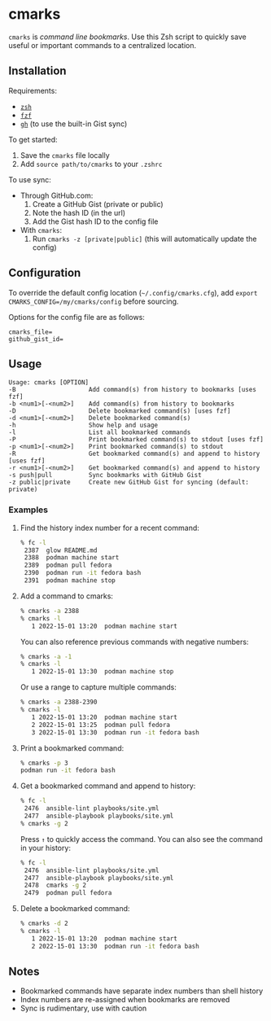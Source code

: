 # cmarks

`cmarks` is *command line bookmarks*. Use this Zsh script to quickly save useful or important commands to a centralized location.

## Installation

Requirements:

* [`zsh`](https://www.zsh.org/)
* [`fzf`](https://github.com/junegunn/fzf)
* [`gh`](https://github.com/cli/cli) (to use the built-in Gist sync)

To get started:

1. Save the `cmarks` file locally
2. Add `source path/to/cmarks` to your `.zshrc`

To use sync:

* Through GitHub.com:
   1. Create a GitHub Gist (private or public)
   2. Note the hash ID (in the url)
   3. Add the Gist hash ID to the config file
* With `cmarks`:
  1. Run `cmarks -z [private|public]` (this will automatically update the config)

## Configuration

To override the default config location (`~/.config/cmarks.cfg`), add `export CMARKS_CONFIG=/my/cmarks/config` before sourcing.

Options for the config file are as follows:

```text
cmarks_file=
github_gist_id=
```

## Usage

```text
Usage: cmarks [OPTION]
-B                    Add command(s) from history to bookmarks [uses fzf]
-b <num1>[-<num2>]    Add command(s) from history to bookmarks
-D                    Delete bookmarked command(s) [uses fzf]
-d <num1>[-<num2>]    Delete bookmarked command(s)
-h                    Show help and usage
-l                    List all bookmarked commands
-P                    Print bookmarked command(s) to stdout [uses fzf]
-p <num1>[-<num2>]    Print bookmarked command(s) to stdout
-R                    Get bookmarked command(s) and append to history [uses fzf]
-r <num1>[-<num2>]    Get bookmarked command(s) and append to history
-s push|pull          Sync bookmarks with GitHub Gist
-z public|private     Create new GitHub Gist for syncing (default: private)
```

### Examples

1. Find the history index number for a recent command:

   ```sh
   % fc -l
    2387  glow README.md
    2388  podman machine start
    2389  podman pull fedora
    2390  podman run -it fedora bash
    2391  podman machine stop
   ```

2. Add a command to cmarks:

   ```sh
   % cmarks -a 2388
   % cmarks -l
      1 2022-15-01 13:20  podman machine start
   ```

   You can also reference previous commands with negative numbers:

   ```sh
   % cmarks -a -1
   % cmarks -l
      1 2022-15-01 13:30  podman machine stop
   ```

   Or use a range to capture multiple commands:

   ```sh
   % cmarks -a 2388-2390
   % cmarks -l
      1 2022-15-01 13:20  podman machine start
      2 2022-15-01 13:25  podman pull fedora
      3 2022-15-01 13:30  podman run -it fedora bash
   ```

3. Print a bookmarked command:

   ```sh
   % cmarks -p 3
   podman run -it fedora bash
   ```

4. Get a bookmarked command and append to history:

   ```sh
   % fc -l
    2476  ansible-lint playbooks/site.yml
    2477  ansible-playbook playbooks/site.yml
   % cmarks -g 2
   ```

   Press `↑` to quickly access the command. You can also see the command in your history:

   ```sh
   % fc -l
    2476  ansible-lint playbooks/site.yml
    2477  ansible-playbook playbooks/site.yml
    2478  cmarks -g 2
    2479  podman pull fedora
   ```

5. Delete a bookmarked command:

   ```sh
   % cmarks -d 2
   % cmarks -l
      1 2022-15-01 13:20  podman machine start
      2 2022-15-01 13:30  podman run -it fedora bash
   ```

## Notes

* Bookmarked commands have separate index numbers than shell history
* Index numbers are re-assigned when bookmarks are removed
* Sync is rudimentary, use with caution
